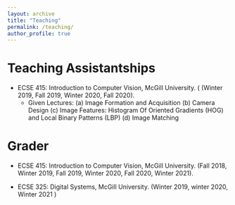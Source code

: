 ```yaml
---
layout: archive
title: "Teaching"
permalink: /teaching/
author_profile: true
---
```


Teaching Assistantships
=======================


- ECSE 415: Introduction to Computer Vision, McGill University. ( (Winter 2019, Fall 2019, Winter 2020, Fall 2020).
  * Given Lectures:
  (a) Image Formation and Acquisition 
  (b) Camera Design 
  (c) Image Features: Histogram Of Oriented Gradients (HOG) and Local Binary Patterns (LBP)
  (d) Image Matching

Grader
======

- ECSE 415:  Introduction to Computer Vision, McGill University. (Fall 2018, Winter 2019, Fall 2019, Winter 2020, Fall 2020, Winter 2021).

- ECSE 325: Digital Systems, McGill University.
(Winter 2019, winter 2020, Winter 2021 )